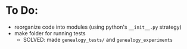 # To Do:

- reorganize code into modules (using python's `__init__.py` strategy)
- make folder for running tests
    - SOLVED: made `genealogy_tests/` and `genealogy_experiments`